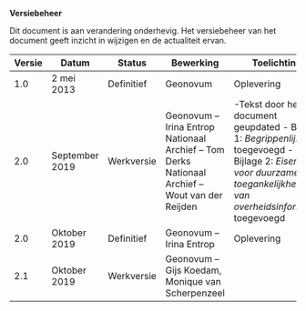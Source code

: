 **Versiebeheer**

Dit document is aan verandering onderhevig. Het versiebeheer van het document
geeft inzicht in wijzigen en de actualiteit ervan.

| **Versie** | **Datum**      | **Status** | **Bewerking**                                                                                   | **Toelichting**                                                                                                                                                      |
|------------|----------------|------------|-------------------------------------------------------------------------------------------------|----------------------------------------------------------------------------------------------------------------------------------------------------------------------|
| 1.0        | 2 mei 2013     | Definitief | Geonovum                                                                                        | Oplevering                                                                                                                                                           |
| 2.0        | September 2019 | Werkversie | Geonovum – Irina Entrop Nationaal Archief – Tom Derks Nationaal Archief – Wout van der Reijden | \-Tekst door hele document geupdated - Bijlage 1: *Begrippenlijst* toegevoegd - Bijlage 2: *Eisen voor duurzame toegankelijkheid van overheidsinformatie* toegevoegd |
| 2.0        | Oktober 2019   | Definitief | Geonovum – Irina Entrop                                                                         | Oplevering                                                                                                                                                           |
| 2.1        | Oktober 2019   | Werkversie |Geonovum – Gijs Koedam, Monique van Scherpenzeel                                                 |       |
